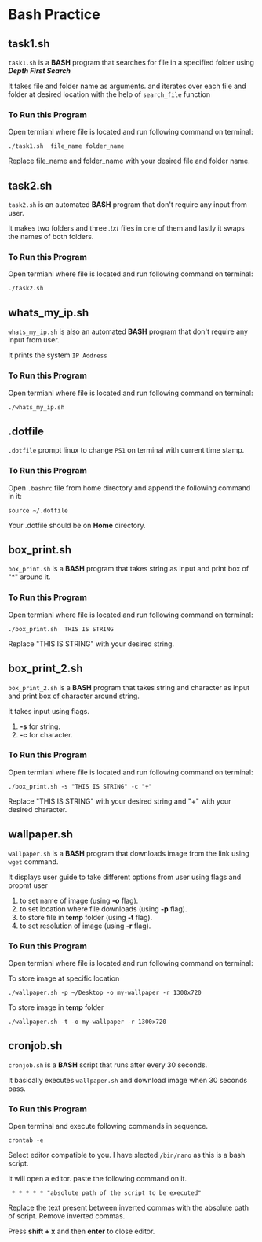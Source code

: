 # Bash Practice

## task1.sh

`task1.sh` is a **BASH** program that searches for file in a specified folder using ***Depth First Search***  

It takes file and folder name as arguments. and iterates over each file and folder at desired location with the help of `search_file` function

### To Run this Program

Open termianl where file is located and run following command on terminal:

```
./task1.sh  file_name folder_name
```
Replace file_name and folder_name with your desired file and folder name.

## task2.sh

`task2.sh` is an automated **BASH** program that don't require any input from user.

It makes two folders and three *.txt* files in one of them and lastly it swaps the names of both folders.

### To Run this Program

Open termianl where file is located and run following command on terminal:

```
./task2.sh
```

## whats_my_ip.sh

`whats_my_ip.sh` is also an automated **BASH** program that don't require any input from user.

It prints the system `IP Address`


### To Run this Program

Open termianl where file is located and run following command on terminal:

```
./whats_my_ip.sh
```

## .dotfile

`.dotfile` prompt linux to change `PS1` on terminal with current time stamp.

### To Run this Program

Open `.bashrc` file from home directory and append the following command in it:

```
source ~/.dotfile
```
Your .dotfile should be on **Home** directory.

## box_print.sh

`box_print.sh` is a **BASH** program that takes string as input and print box of "*" around it.

### To Run this Program

Open termianl where file is located and run following command on terminal:

```
./box_print.sh  THIS IS STRING
```

Replace "THIS IS STRING" with your desired string.

## box_print_2.sh

`box_print_2.sh` is a **BASH** program that takes string and character as input and print box of character around string.

It takes input using flags.
1. **-s** for string.
2. **-c** for character.

### To Run this Program

Open termianl where file is located and run following command on terminal:

```
./box_print.sh -s "THIS IS STRING" -c "+"
```

Replace "THIS IS STRING" with your desired string and "+" with your desired character.

## wallpaper.sh

`wallpaper.sh` is a **BASH** program that downloads image from the link using `wget` command.

It displays user guide to take different options from user using flags and propmt user

1. to set name of image (using **-o** flag).
2. to set location where file downloads (using **-p** flag).
3. to store file in **temp** folder (using **-t** flag).
4. to set resolution of image (using **-r** flag).

### To Run this Program

Open termianl where file is located and run following command on terminal:

To store image at specific location
```
./wallpaper.sh -p ~/Desktop -o my-wallpaper -r 1300x720
```

To store image in **temp** folder
```
./wallpaper.sh -t -o my-wallpaper -r 1300x720
```

## cronjob.sh

`cronjob.sh` is a **BASH** script that runs after every 30 seconds.

It basically executes `wallpaper.sh` and download image when 30 seconds pass. 

### To Run this Program

Open terminal and execute following commands in sequence.

```
crontab -e
```
Select editor compatible to you. I have slected `/bin/nano` as this is a bash script.

It will open a editor. paste the following command on it.

```
 * * * * * "absolute path of the script to be executed"
```
Replace the text present between inverted commas with the absolute path of script. Remove inverted commas. 

Press **shift + x** and then **enter** to close editor.
